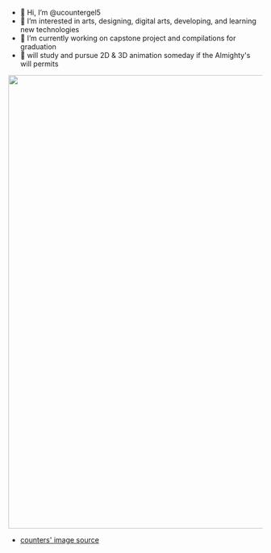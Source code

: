 - 👋 Hi, I’m @ucountergel5
- 👀 I’m interested in arts, designing, digital arts, developing, and learning new technologies
- 🌱 I’m currently working on capstone project and compilations for graduation
- 🏃 will study and pursue 2D & 3D animation someday if the Almighty's will permits

<img src="https://64.media.tumblr.com/034d8d63e15b03dce131db20c42c9f72/b8b0d2431357fceb-e2/s540x810/b2cff17f551187963001df17524a1d567d6ad166.gif" width="900" />

- [counters' image source](https://bit.ly/rowooned_tumblr)
#
<!---
ucountergel5/ucountergel5 is a ✨ special ✨ repository because its `README.md` (this file) appears on your GitHub profile.
You can click the Preview link to take a look at your changes.
--->
